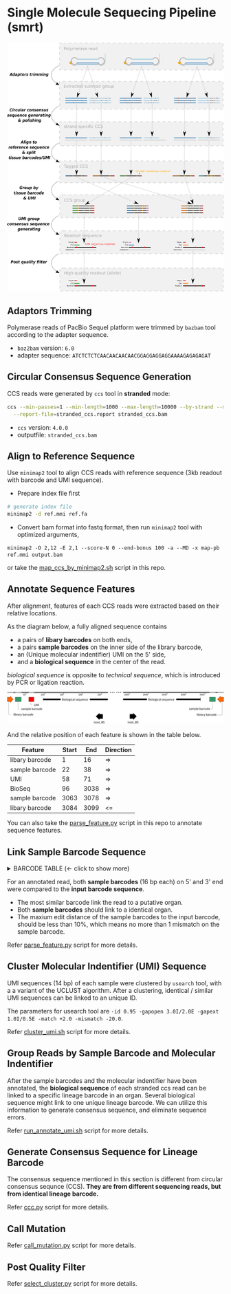 # **Single Molecule Sequecing Pipeline** (smrt)

![Workflow](../docs/smrt_workflow.png)

## Adaptors Trimming

Polymerase reads of PacBio Sequel platform were trimmed by `bazbam` tool according to the adapter sequence.

- `baz2bam` version: `6.0`
- adapter sequence: `ATCTCTCTCAACAACAACAACGGAGGAGGAGGAAAAGAGAGAGAT`

## Circular Consensus Sequence Generation

CCS reads were generated by `ccs` tool in **stranded** mode:

```bash
ccs --min-passes=1 --min-length=1000 --max-length=10000 --by-strand --min-rq=0.66 -j=30 \
  --report-file=stranded_ccs.report stranded_ccs.bam
```

- `ccs` version: `4.0.0`
- outputfile: `stranded_ccs.bam`

## Align to Reference Sequence

Use `minimap2` tool to align CCS reads with reference sequence (3kb readout with barcode and UMI sequence).

- Prepare index file first

```bash
# generate index file
minimap2 -d ref.mmi ref.fa
```

- Convert bam format into fastq format, then run `minimap2` tool with optimized arguments,

```
minimap2 -O 2,12 -E 2,1 --score-N 0 --end-bonus 100 -a --MD -x map-pb ref.mmi output.bam
```

or take the [map_ccs_by_minimap2.sh](map_ccs_by_minimap2.sh) script in this repo.

## Annotate Sequence Features

After alignment, features of each CCS reads were extracted based on their relative locations.

As the diagram below, a fully aligned sequence contains

- a pairs of **libary barcodes** on both ends,
- a pairs **sample barcodes** on the inner side of the library barcode,
- an (Unique molecular indentifier) UMI on the 5' side,
- and a **biological sequence** in the center of the read.

_biological sequence_ is opposite to _technical sequence_, which is introduced by PCR or ligation reaction.

![Workflow](../docs/ref_diagram.png)

And the relative position of each feature is shown in the table below.

| Feature        | Start | End  | Direction |
| -------------- | ----- | ---- | --------- |
| libary barcode | 1     | 16   | =>        |
| sample barcode | 22    | 38   | =>        |
| UMI            | 58    | 71   | =>        |
| BioSeq         | 96    | 3038 | =>        |
| sample barcode | 3063  | 3078 | =>        |
| libary barcode | 3084  | 3099 | <=        |

You can also take the [parse_feature.py](parse_feature.py) script in this repo to annotate sequence features.

## Link Sample Barcode Sequence

<details><summary>BARCODE TABLE (<- click to show more)</summary>
<p>

| Individual | Organ | Barcode_ID | Barcode_Sequence |
| ---------- | ----- | ---------- | ---------------- |
| Fly-1      | Ey    | BC02       | ACACACGCGAGACAGA |
| Fly-1      | Br    | BC03       | ACGCGCTATCTCAGAG |
| Fly-1      | Vc    | BC04       | CACACGCGCGCTATAT |
| Fly-1      | L1    | BC05       | ACACACTCTATCAGAT |
| Fly-1      | L2    | BC06       | CTATACATAGTGATGT |
| Fly-1      | L3    | BC07       | TATATATGTCTATAGA |
| Fly-1      | Wg    | BC08       | GAGACTAGAGATAGTG |
| Fly-1      | Hl    | BC09       | ATGTGTATATAGATAT |
| Fly-1      | Mg    | BC10       | GCGCGCGCACTCTCTG |
| Fly-1      | Hg    | BC11       | GTGTGTCTCGATGCGC |
| Fly-1      | Fb    | BC12       | TGTCATATGAGAGTGT |
| Fly-1      | Mp    | BC13       | TCTCGCGCGTGCACGC |
| Fly-1      | Gd    | BC14       | GATATATCGAGTATAT |
| Fly-1      | Ge    | BC15       | GTGTGCACTCACACTC |
| Fly-1      | Tr    | BC16       | CGTGTCTAGCGCGCGC |
| Fly-1      | Fg    | BC17       | GTGTGAGATATATATC |
| Fly-1      | Ck    | BC24       | GTGACACACAGAGCAC |
| Fly-2      | Sg    | BC01       | CACATATCAGAGTGCG |
| Fly-2      | Ey    | BC02       | ACACACGCGAGACAGA |
| Fly-2      | Br    | BC03       | ACGCGCTATCTCAGAG |
| Fly-2      | Vc    | BC04       | CACACGCGCGCTATAT |
| Fly-2      | L1    | BC05       | ACACACTCTATCAGAT |
| Fly-2      | L2    | BC06       | CTATACATAGTGATGT |
| Fly-2      | L3    | BC07       | TATATATGTCTATAGA |
| Fly-2      | Wg    | BC08       | GAGACTAGAGATAGTG |
| Fly-2      | Hl    | BC09       | ATGTGTATATAGATAT |
| Fly-2      | Mg    | BC10       | GCGCGCGCACTCTCTG |
| Fly-2      | Hg    | BC11       | GTGTGTCTCGATGCGC |
| Fly-2      | Fb    | BC12       | TGTCATATGAGAGTGT |
| Fly-2      | Mp    | BC13       | TCTCGCGCGTGCACGC |
| Fly-2      | Gd    | BC14       | GATATATCGAGTATAT |
| Fly-2      | Ge    | BC15       | GTGTGCACTCACACTC |
| Fly-2      | Tr    | BC16       | CGTGTCTAGCGCGCGC |
| Fly-2      | Fg    | BC17       | GTGTGAGATATATATC |
| Fly-2      | Mo    | BC18       | GCGCACGCACTACAGA |

</p>
</details>

For an annotated read, both **sample barcodes** (16 bp each) on 5' and 3' end were compared to the **input barcode sequence**.

- The most similar barcode link the read to a putative organ.
- Both **sample barcodes** should link to a identical organ.
- The maxium edit distance of the sample barcodes to the input barcode, should be less than 10%, which means no more than 1 mismatch on the sample barcode.

Refer [parse_feature.py](parse_feature.py) script for more details.

## Cluster Molecular Indentifier (UMI) Sequence

UMI sequences (14 bp) of each sample were clustered by `usearch` tool, with a a variant of the UCLUST algorithm.
After a clustering, identical / similar UMI sequences can be linked to an unique ID.

The parameters for usearch tool are `-id 0.95 -gapopen 3.0I/2.0E -gapext 1.0I/0.5E -match +2.0 -mismatch -20.0`.

Refer [cluster_umi.sh](cluster_umi.sh) script for more details.

## Group Reads by Sample Barcode and Molecular Indentifier

After the sample barcodes and the molecular indentifier have been annotated, the **biological sequence** of each stranded ccs read can be linked to a specific lineage barcode in an organ.
Several biological sequence might link to one unique lineage barcode. We can utilize this information to generate consensus sequence, and eliminate sequence errors.

Refer [run_annotate_umi.sh](run_annotate_umi.sh) script for more details.

## Generate Consensus Sequence for Lineage Barcode

The consensus sequence mentioned in this section is different from circular consensus sequnce (CCS). **They are from different sequencing reads, but from identical lineage barcode.**

Refer [ccc.py](ccc.py) script for more details.

## Call Mutation

Refer [call_mutation.py](call_mutation.py) script for more details.

## Post Quality Filter

Refer [select_cluster.py](select_cluster.py) script for more details.
